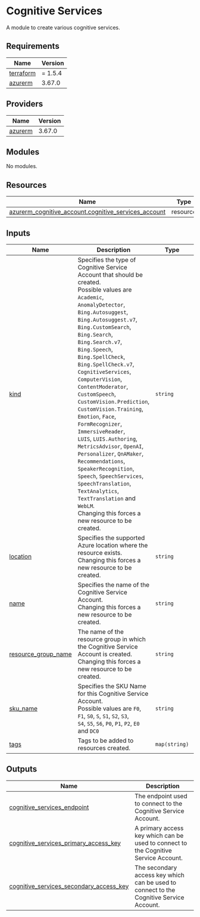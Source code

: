 # Cognitive Services

A module to create various cognitive services.

## Requirements

| Name | Version |
|------|---------|
| <a name="requirement_terraform"></a> [terraform](#requirement\_terraform) | = 1.5.4 |
| <a name="requirement_azurerm"></a> [azurerm](#requirement\_azurerm) | 3.67.0 |

## Providers

| Name | Version |
|------|---------|
| <a name="provider_azurerm"></a> [azurerm](#provider\_azurerm) | 3.67.0 |

## Modules

No modules.

## Resources

| Name | Type |
|------|------|
| [azurerm_cognitive_account.cognitive_services_account](https://registry.terraform.io/providers/hashicorp/azurerm/3.67.0/docs/resources/cognitive_account) | resource |

## Inputs

| Name | Description | Type | Default | Required |
|------|-------------|------|---------|:--------:|
| <a name="input_kind"></a> [kind](#input\_kind) | Specifies the type of Cognitive Service Account that should be created. <br>Possible values are `Academic`, `AnomalyDetector`, `Bing.Autosuggest`, <br>`Bing.Autosuggest.v7`, `Bing.CustomSearch`, `Bing.Search`, `Bing.Search.v7`, <br>`Bing.Speech`, `Bing.SpellCheck`, `Bing.SpellCheck.v7`, `CognitiveServices`, <br>`ComputerVision`, `ContentModerator`, `CustomSpeech`, `CustomVision.Prediction`, <br>`CustomVision.Training`, `Emotion`, `Face`, `FormRecognizer`, `ImmersiveReader`, <br>`LUIS`, `LUIS.Authoring`, `MetricsAdvisor`, `OpenAI`, `Personalizer`, `QnAMaker`, <br>`Recommendations`, `SpeakerRecognition`, `Speech`, `SpeechServices`, `SpeechTranslation`, <br>`TextAnalytics`, `TextTranslation` and `WebLM`. <br>Changing this forces a new resource to be created. | `string` | `"CognitiveServices"` | no |
| <a name="input_location"></a> [location](#input\_location) | Specifies the supported Azure location where the resource exists. <br>Changing this forces a new resource to be created. | `string` | `"West Europe"` | no |
| <a name="input_name"></a> [name](#input\_name) | Specifies the name of the Cognitive Service Account. <br>Changing this forces a new resource to be created. | `string` | n/a | yes |
| <a name="input_resource_group_name"></a> [resource\_group\_name](#input\_resource\_group\_name) | The name of the resource group in which the Cognitive Service Account is created. <br>Changing this forces a new resource to be created. | `string` | n/a | yes |
| <a name="input_sku_name"></a> [sku\_name](#input\_sku\_name) | Specifies the SKU Name for this Cognitive Service Account. <br>Possible values are `F0`, `F1`, `S0`, `S`, `S1`, `S2`, `S3`, <br>`S4`, `S5`, `S6`, `P0`, `P1`, `P2`, `E0` and `DC0` | `string` | `"S0"` | no |
| <a name="input_tags"></a> [tags](#input\_tags) | Tags to be added to resources created. | `map(string)` | `{}` | no |

## Outputs

| Name | Description |
|------|-------------|
| <a name="output_cognitive_services_endpoint"></a> [cognitive\_services\_endpoint](#output\_cognitive\_services\_endpoint) | The endpoint used to connect to the Cognitive Service Account. |
| <a name="output_cognitive_services_primary_access_key"></a> [cognitive\_services\_primary\_access\_key](#output\_cognitive\_services\_primary\_access\_key) | A primary access key which can be used to connect to the Cognitive Service Account. |
| <a name="output_cognitive_services_secondary_access_key"></a> [cognitive\_services\_secondary\_access\_key](#output\_cognitive\_services\_secondary\_access\_key) | The secondary access key which can be used to connect to the Cognitive Service Account. |
